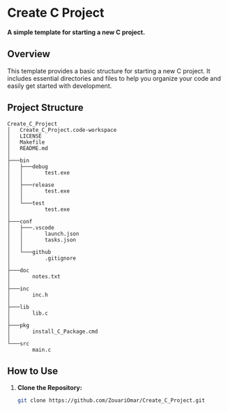 # Create C Project

**A simple template for starting a new C project.**

## Overview

This template provides a basic structure for starting a new C project. It includes essential directories and files to help you organize your code and easily get started with development.

## Project Structure

```plaintext
Create_C_Project
│   Create_C_Project.code-workspace
│   LICENSE
│   Makefile
│   README.md
│
├───bin
│   ├───debug
│   │       test.exe
│   │
│   ├───release
│   │       test.exe
│   │
│   └───test
│           test.exe
│
├───conf
│   ├───.vscode
│   │       launch.json
│   │       tasks.json
│   │
│   └───github
│           .gitignore
│
├───doc
│       notes.txt
│
├───inc
│       inc.h
│
├───lib
│       lib.c
│
├───pkg
│       install_C_Package.cmd
│
└───src
        main.c
```

## How to Use

1. **Clone the Repository:**

   ```bash
   git clone https://github.com/ZouariOmar/Create_C_Project.git
